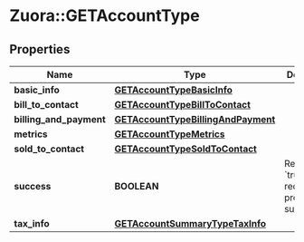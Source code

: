 # Zuora::GETAccountType

## Properties
Name | Type | Description | Notes
------------ | ------------- | ------------- | -------------
**basic_info** | [**GETAccountTypeBasicInfo**](GETAccountTypeBasicInfo.md) |  | [optional] 
**bill_to_contact** | [**GETAccountTypeBillToContact**](GETAccountTypeBillToContact.md) |  | [optional] 
**billing_and_payment** | [**GETAccountTypeBillingAndPayment**](GETAccountTypeBillingAndPayment.md) |  | [optional] 
**metrics** | [**GETAccountTypeMetrics**](GETAccountTypeMetrics.md) |  | [optional] 
**sold_to_contact** | [**GETAccountTypeSoldToContact**](GETAccountTypeSoldToContact.md) |  | [optional] 
**success** | **BOOLEAN** | Returns &#x60;true&#x60; if the request was processed successfully.  | [optional] 
**tax_info** | [**GETAccountSummaryTypeTaxInfo**](GETAccountSummaryTypeTaxInfo.md) |  | [optional] 


